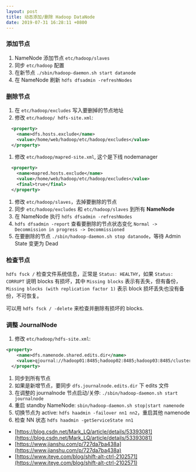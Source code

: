 ```yaml
---
layout: post
title: 动态添加/删除 Hadoop DataNode
date: 2019-07-31 16:28:11 +0800
---
```


### 添加节点

1. NameNode 添加节点 `etc/hadoop/slaves`
1. 同步 `etc/hadoop` 配置
1. 在新节点 `./sbin/hadoop-daemon.sh start datanode`
1. 在 NameNode 刷新 `hdfs dfsadmin -refreshNodes`

### 删除节点

1. 在 `etc/hadoop/excludes` 写入要删掉的节点地址
2. 修改 `etc/hadoop/ hdfs-site.xml`:

```xml
  <property>
    <name>dfs.hosts.exclude</name>
    <value>/home/web/hadoop/etc/hadoop/excludes</value>
  </property>
```

1. 修改 `etc/hadoop/mapred-site.xml`, 这个是下线 nodemanager

```xml
  <property>
    <name>mapred.hosts.exclude</name>
    <value>/home/web/hadoop/etc/hadoop/excludes</value>
    <final>true</final>
  </property>
```

1. 修改 `etc/hadoop/slaves`，去掉要删除的节点
1. 同步 `etc/hadoop/excludes` 和 `etc/hadoop/slaves` 到所有 **NameNode**
1. 在 NameNode 执行 `hdfs dfsadmin -refreshNodes`
1. `hdfs dfsadmin -report` 查看要删除的节点状态变化 `Normal -> Decommission in progress -> Decommissioned`
1. 在要删除的节点 `./sbin/hadoop-daemon.sh stop datanode`，等待 Admin State 变更为 Dead

### 检查节点

`hdfs fsck /` 检查文件系统信息，正常是 `Status: HEALTHY`，如果 `Status: CORRUPT` 说明 blocks 有损坏，其中 `Missing blocks` 表示有丢失，但有备份，`Missing blocks (with replication factor 1)` 表示 block 损坏丢失也没有备份，不可恢复。

可以用 `hdfs fsck / -delete` 来检查并删除有损坏的 blocks.

### 调整 JournalNode

1. 修改 `etc/hadoop/hdfs-site.xml`:

```xml
<property>
    <name>dfs.namenode.shared.edits.dir</name>
    <value>qjournal://hadoop01:8485;hadoop02:8485;hadoop03:8485/cluster</value>
  </property>
```

1. 同步到所有节点
2. 如果是新增节点，要同步 `dfs.journalnode.edits.dir` 下 edits 文件
3. 在调整的 journalnode 节点启动/关停: `./sbin/hadoop-daemon.sh start journalnode`
4. 重启 standby NameNode: `sbin/hadoop-daemon.sh stop|start namenode`
5. 切换节点为 active: `hdfs haadmin -failover nn1 nn2`，重启其他 namenode
6. 检查 NN 状态 `hdfs haadmin -getServiceState nn1`

- [https://blog.csdn.net/Mark_LQ/article/details/53393081](https://blog.csdn.net/Mark_LQ/article/details/53393081)
- [https://www.jianshu.com/p/727da7ba438a](https://www.jianshu.com/p/727da7ba438a)
- [https://www.iteye.com/blog/shift-alt-ctrl-2102571](https://www.iteye.com/blog/shift-alt-ctrl-2102571)

